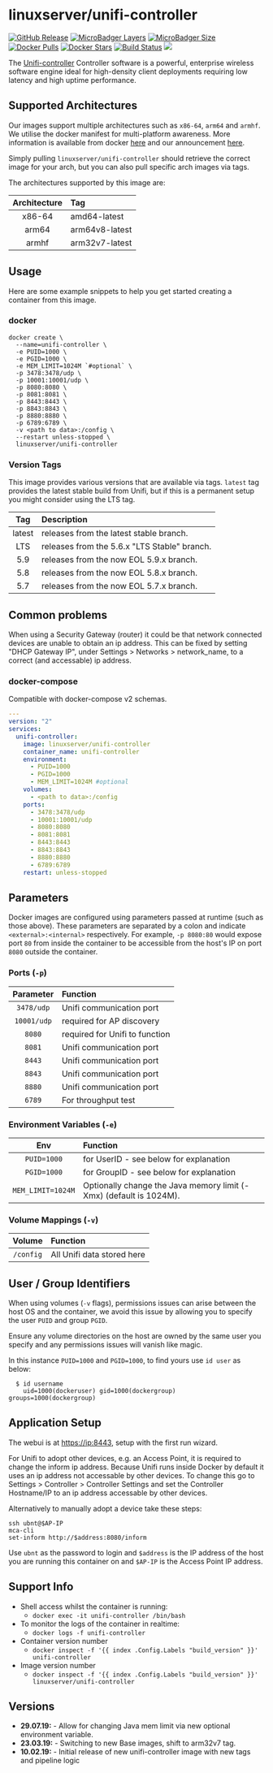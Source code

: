 # linuxserver/unifi-controller

[![GitHub Release](https://img.shields.io/github/release/linuxserver/docker-unifi-controller.svg?style=flat-square&color=E68523)](https://github.com/linuxserver/docker-unifi-controller/releases) [![MicroBadger Layers](https://img.shields.io/microbadger/layers/linuxserver/unifi-controller.svg?style=flat-square&color=E68523)](https://microbadger.com/images/linuxserver/unifi-controller) [![MicroBadger Size](https://img.shields.io/microbadger/image-size/linuxserver/unifi-controller.svg?style=flat-square&color=E68523)](https://microbadger.com/images/linuxserver/unifi-controller) [![Docker Pulls](https://img.shields.io/docker/pulls/linuxserver/unifi-controller.svg?style=flat-square&color=E68523)](https://hub.docker.com/r/linuxserver/unifi-controller) [![Docker Stars](https://img.shields.io/docker/stars/linuxserver/unifi-controller.svg?style=flat-square&color=E68523)](https://hub.docker.com/r/linuxserver/unifi-controller) [![Build Status](https://ci.linuxserver.io/view/all/job/Docker-Pipeline-Builders/job/docker-unifi-controller/job/master/badge/icon?style=flat-square)](https://ci.linuxserver.io/job/Docker-Pipeline-Builders/job/docker-unifi-controller/job/master/) [![](https://lsio-ci.ams3.digitaloceanspaces.com/linuxserver/unifi-controller/latest/badge.svg)](https://lsio-ci.ams3.digitaloceanspaces.com/linuxserver/unifi-controller/latest/index.html)

The [Unifi-controller](https://www.ubnt.com/enterprise/#unifi) Controller software is a powerful, enterprise wireless software engine ideal for high-density client deployments requiring low latency and high uptime performance.

## Supported Architectures

Our images support multiple architectures such as `x86-64`, `arm64` and `armhf`. We utilise the docker manifest for multi-platform awareness. More information is available from docker [here](https://github.com/docker/distribution/blob/master/docs/spec/manifest-v2-2.md#manifest-list) and our announcement [here](https://blog.linuxserver.io/2019/02/21/the-lsio-pipeline-project/).

Simply pulling `linuxserver/unifi-controller` should retrieve the correct image for your arch, but you can also pull specific arch images via tags.

The architectures supported by this image are:

| Architecture | Tag |
| :---: | :--- |
| x86-64 | amd64-latest |
| arm64 | arm64v8-latest |
| armhf | arm32v7-latest |

## Usage

Here are some example snippets to help you get started creating a container from this image.

### docker

```text
docker create \
  --name=unifi-controller \
  -e PUID=1000 \
  -e PGID=1000 \
  -e MEM_LIMIT=1024M `#optional` \
  -p 3478:3478/udp \
  -p 10001:10001/udp \
  -p 8080:8080 \
  -p 8081:8081 \
  -p 8443:8443 \
  -p 8843:8843 \
  -p 8880:8880 \
  -p 6789:6789 \
  -v <path to data>:/config \
  --restart unless-stopped \
  linuxserver/unifi-controller
```

### Version Tags

This image provides various versions that are available via tags. `latest` tag provides the latest stable build from Unifi, but if this is a permanent setup you might consider using the LTS tag.

| Tag | Description |
| :---: | :--- |
| latest | releases from the latest stable branch. |
| LTS | releases from the 5.6.x "LTS Stable" branch. |
| 5.9 | releases from the now EOL 5.9.x branch. |
| 5.8 | releases from the now EOL 5.8.x branch. |
| 5.7 | releases from the now EOL 5.7.x branch. |

## Common problems

When using a Security Gateway \(router\) it could be that network connected devices are unable to obtain an ip address. This can be fixed by setting "DHCP Gateway IP", under Settings &gt; Networks &gt; network\_name, to a correct \(and accessable\) ip address.

### docker-compose

Compatible with docker-compose v2 schemas.

```yaml
---
version: "2"
services:
  unifi-controller:
    image: linuxserver/unifi-controller
    container_name: unifi-controller
    environment:
      - PUID=1000
      - PGID=1000
      - MEM_LIMIT=1024M #optional
    volumes:
      - <path to data>:/config
    ports:
      - 3478:3478/udp
      - 10001:10001/udp
      - 8080:8080
      - 8081:8081
      - 8443:8443
      - 8843:8843
      - 8880:8880
      - 6789:6789
    restart: unless-stopped
```

## Parameters

Docker images are configured using parameters passed at runtime \(such as those above\). These parameters are separated by a colon and indicate `<external>:<internal>` respectively. For example, `-p 8080:80` would expose port `80` from inside the container to be accessible from the host's IP on port `8080` outside the container.

### Ports \(`-p`\)

| Parameter | Function |
| :---: | :--- |
| `3478/udp` | Unifi communication port |
| `10001/udp` | required for AP discovery |
| `8080` | required for Unifi to function |
| `8081` | Unifi communication port |
| `8443` | Unifi communication port |
| `8843` | Unifi communication port |
| `8880` | Unifi communication port |
| `6789` | For throughput test |

### Environment Variables \(`-e`\)

| Env | Function |
| :---: | :--- |
| `PUID=1000` | for UserID - see below for explanation |
| `PGID=1000` | for GroupID - see below for explanation |
| `MEM_LIMIT=1024M` | Optionally change the Java memory limit \(-Xmx\) \(default is 1024M\). |

### Volume Mappings \(`-v`\)

| Volume | Function |
| :---: | :--- |
| `/config` | All Unifi data stored here |

## User / Group Identifiers

When using volumes \(`-v` flags\), permissions issues can arise between the host OS and the container, we avoid this issue by allowing you to specify the user `PUID` and group `PGID`.

Ensure any volume directories on the host are owned by the same user you specify and any permissions issues will vanish like magic.

In this instance `PUID=1000` and `PGID=1000`, to find yours use `id user` as below:

```text
  $ id username
    uid=1000(dockeruser) gid=1000(dockergroup) groups=1000(dockergroup)
```

## Application Setup

The webui is at [https://ip:8443](https://ip:8443), setup with the first run wizard.

For Unifi to adopt other devices, e.g. an Access Point, it is required to change the inform ip address. Because Unifi runs inside Docker by default it uses an ip address not accessable by other devices. To change this go to Settings &gt; Controller &gt; Controller Settings and set the Controller Hostname/IP to an ip address accessable by other devices.

Alternatively to manually adopt a device take these steps:

```text
ssh ubnt@$AP-IP
mca-cli
set-inform http://$address:8080/inform
```

Use `ubnt` as the password to login and `$address` is the IP address of the host you are running this container on and `$AP-IP` is the Access Point IP address.

## Support Info

* Shell access whilst the container is running:
  * `docker exec -it unifi-controller /bin/bash`
* To monitor the logs of the container in realtime:
  * `docker logs -f unifi-controller`
* Container version number
  * `docker inspect -f '{{ index .Config.Labels "build_version" }}' unifi-controller`
* Image version number
  * `docker inspect -f '{{ index .Config.Labels "build_version" }}' linuxserver/unifi-controller`

## Versions

* **29.07.19:** - Allow for changing Java mem limit via new optional environment variable.
* **23.03.19:** - Switching to new Base images, shift to arm32v7 tag.
* **10.02.19:** - Initial release of new unifi-controller image with new tags and pipeline logic

